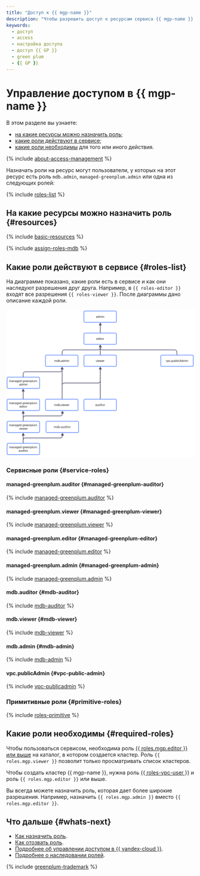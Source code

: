 ```yaml
---
title: "Доступ к {{ mgp-name }}"
description: "Чтобы разрешить доступ к ресурсам сервиса {{ mgp-name }} (кластеры и хосты БД, резервные копии кластеров, базы данных и их пользователи), назначьте пользователю нужные роли на каталог, облако или организацию, в которых содержатся эти ресурсы."
keywords:
  - доступ
  - access
  - настройка доступа
  - доступ {{ GP }}
  - green plum
  - {{ GP }}
---
```


# Управление доступом в {{ mgp-name }}


В этом разделе вы узнаете:

* [на какие ресурсы можно назначить роль](#resources);
* [какие роли действуют в сервисе](#roles-list);
* [какие роли необходимы](#required-roles) для того или иного действия.

{% include [about-access-management](../../_includes/iam/about-access-management.md) %}

Назначать роли на ресурс могут пользователи, у которых на этот ресурс есть роль `mdb.admin`, `managed-greenplum.admin` или одна из следующих ролей:

{% include [roles-list](../../_includes/iam/roles-list.md) %}

## На какие ресурсы можно назначить роль {#resources}

{% include [basic-resources](../../_includes/iam/basic-resources-for-access-control.md) %}

{% include [assign-roles-mdb](../../_includes/iam/assign-roles-mdb.md) %}

## Какие роли действуют в сервисе {#roles-list}

На диаграмме показано, какие роли есть в сервисе и как они наследуют разрешения друг друга. Например, в `{{ roles-editor }}` входят все разрешения `{{ roles-viewer }}`. После диаграммы дано описание каждой роли.

![image](../../_assets/mdb/roles-managed-greenplum.svg)

### Сервисные роли {#service-roles}

#### managed-greenplum.auditor {#managed-greenplum-auditor}

{% include [managed-greenplum.auditor](../../_roles/managed-greenplum/auditor.md) %}

#### managed-greenplum.viewer {#managed-greenplum-viewer}

{% include [managed-greenplum.viewer](../../_roles/managed-greenplum/viewer.md) %}

#### managed-greenplum.editor {#managed-greenplum-editor}

{% include [managed-greenplum.editor](../../_roles/managed-greenplum/editor.md) %}

#### managed-greenplum.admin {#managed-greenplum-admin}

{% include [managed-greenplum.admin](../../_roles/managed-greenplum/admin.md) %}

#### mdb.auditor {#mdb-auditor}

{% include [mdb-auditor](../../_roles/mdb/auditor.md) %}

#### mdb.viewer {#mdb-viewer}

{% include [mdb-viewer](../../_roles/mdb/viewer.md) %}

#### mdb.admin {#mdb-admin}

{% include [mdb-admin](../../_roles/mdb/admin.md) %}

#### vpc.publicAdmin {#vpc-public-admin}

{% include [vpc-publicadmin](../../_roles/vpc/publicAdmin.md) %}


### Примитивные роли {#primitive-roles}

{% include [roles-primitive](../../_includes/roles-primitive.md) %}

## Какие роли необходимы {#required-roles}

Чтобы пользоваться сервисом, необходима роль [{{ roles.mgp.editor }} или выше](../../iam/concepts/access-control/roles.md) на каталог, в котором создается кластер. Роль `{{ roles.mgp.viewer }}` позволит только просматривать список кластеров.

Чтобы создать кластер {{ mgp-name }}, нужна роль [{{ roles-vpc-user }}](../../vpc/security/index.md#vpc-user) и роль `{{ roles.mgp.editor }}` или выше.

Вы всегда можете назначить роль, которая дает более широкие разрешения. Например, назначить `{{ roles.mgp.admin }}` вместо `{{ roles.mgp.editor }}`.

## Что дальше {#whats-next}

* [Как назначить роль](../../iam/operations/roles/grant.md).
* [Как отозвать роль](../../iam/operations/roles/revoke.md).
* [Подробнее об управлении доступом в {{ yandex-cloud }}](../../iam/concepts/access-control/index.md).
* [Подробнее о наследовании ролей](../../resource-manager/concepts/resources-hierarchy.md#access-rights-inheritance).


{% include [greenplum-trademark](../../_includes/mdb/mgp/trademark.md) %}
